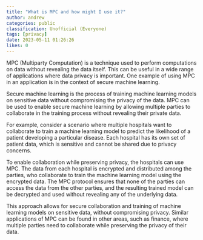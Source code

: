 ```yaml
---
title: "What is MPC and how might I use it?"
author: andrew
categories: public
classification: Unofficial (Everyone)
tags: [privacy]
date: 2023-05-11 01:26:26
likes: 0
---
```


MPC (Multiparty Computation) is a technique used to perform computations on data without revealing the data itself. This can be useful in a wide range of applications where data privacy is important. One example of using MPC in an application is in the context of secure machine learning.

Secure machine learning is the process of training machine learning models on sensitive data without compromising the privacy of the data. MPC can be used to enable secure machine learning by allowing multiple parties to collaborate in the training process without revealing their private data.

For example, consider a scenario where multiple hospitals want to collaborate to train a machine learning model to predict the likelihood of a patient developing a particular disease. Each hospital has its own set of patient data, which is sensitive and cannot be shared due to privacy concerns.

To enable collaboration while preserving privacy, the hospitals can use MPC. The data from each hospital is encrypted and distributed among the parties, who collaborate to train the machine learning model using the encrypted data. The MPC protocol ensures that none of the parties can access the data from the other parties, and the resulting trained model can be decrypted and used without revealing any of the underlying data.

This approach allows for secure collaboration and training of machine learning models on sensitive data, without compromising privacy. Similar applications of MPC can be found in other areas, such as finance, where multiple parties need to collaborate while preserving the privacy of their data.